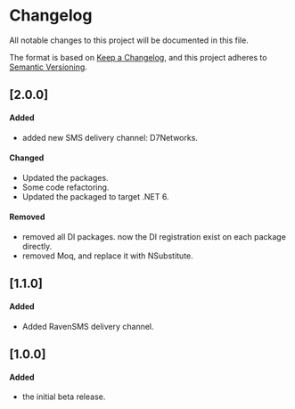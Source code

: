 # Changelog

All notable changes to this project will be documented in this file.

The format is based on [Keep a Changelog](https://keepachangelog.com/en/1.0.0/),
and this project adheres to [Semantic Versioning](https://semver.org/spec/v2.0.0.html).

## [2.0.0]

#### Added

- added new SMS delivery channel: D7Networks.

#### Changed

- Updated the packages.
- Some code refactoring.
- Updated the packaged to target .NET 6.

#### Removed

- removed all DI packages. now the DI registration exist on each package directly.
- removed Moq, and replace it with NSubstitute.

## [1.1.0]

#### Added

- Added RavenSMS delivery channel.

## [1.0.0]
 
#### Added

- the initial beta release.
